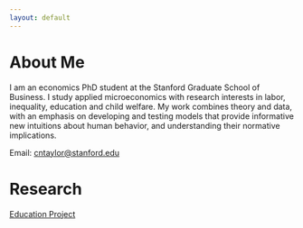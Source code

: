 ```yaml
---
layout: default
---
```


# About Me

I am an economics PhD student at the Stanford Graduate School of Business. I study applied microeconomics with research interests in labor, inequality, education and child welfare. My work combines theory and data, with an emphasis on developing and testing models that provide informative new intuitions about human behavior, and understanding their normative implications.

Email: <cntaylor@stanford.edu>

# Research

[Education Project](./pdfs/educ.pdf)
